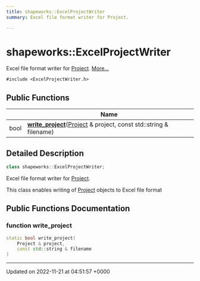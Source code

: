```yaml
---
title: shapeworks::ExcelProjectWriter
summary: Excel file format writer for Project. 

---
```


# shapeworks::ExcelProjectWriter



Excel file format writer for [Project]().  [More...](#detailed-description)


`#include <ExcelProjectWriter.h>`

## Public Functions

|                | Name           |
| -------------- | -------------- |
| bool | **[write_project](../Classes/classshapeworks_1_1ExcelProjectWriter.md#function-write-project)**([Project](../Classes/classshapeworks_1_1Project.md) & project, const std::string & filename) |

## Detailed Description

```cpp
class shapeworks::ExcelProjectWriter;
```

Excel file format writer for [Project](). 

This class enables writing of [Project](../Classes/classshapeworks_1_1Project.md) objects to Excel file format 

## Public Functions Documentation

### function write_project

```cpp
static bool write_project(
    Project & project,
    const std::string & filename
)
```


-------------------------------

Updated on 2022-11-21 at 04:51:57 +0000
